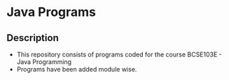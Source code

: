 # Java Programs

## Description
* This repository consists of programs coded for the course BCSE103E - Java Programming
* Programs have been added module wise.
